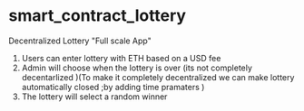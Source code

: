 # smart_contract_lottery
Decentralized Lottery "Full scale App"
1. Users can enter lottery with ETH based on a USD fee 
2. Admin will choose when the lottery is over (its not completely decentarlized )(To make it completely decentralized we can make lottery automatically closed ;by adding time pramaters )
3. The lottery will select a random winner 
